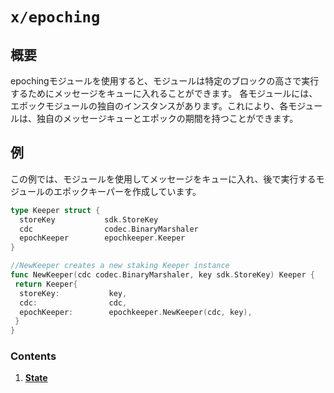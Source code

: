 # `x/epoching`

## 概要

epochingモジュールを使用すると、モジュールは特定のブロックの高さで実行するためにメッセージをキューに入れることができます。 各モジュールには、エポックモジュールの独自のインスタンスがあります。これにより、各モジュールは、独自のメッセージキューとエポックの期間を持つことができます。

## 例

この例では、モジュールを使用してメッセージをキューに入れ、後で実行するモジュールのエポックキーパーを作成しています。

```go
type Keeper struct {
  storeKey           sdk.StoreKey
  cdc                codec.BinaryMarshaler
  epochKeeper        epochkeeper.Keeper
}

//NewKeeper creates a new staking Keeper instance
func NewKeeper(cdc codec.BinaryMarshaler, key sdk.StoreKey) Keeper {
 return Keeper{
  storeKey:           key,
  cdc:                cdc,
  epochKeeper:        epochkeeper.NewKeeper(cdc, key),
 }
}
```

### Contents

1. **[State](01_state.md)**
